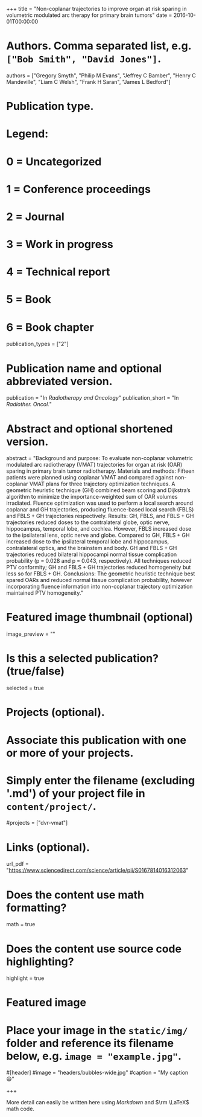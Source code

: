 +++
title = "Non-coplanar trajectories to improve organ at risk sparing in volumetric modulated arc therapy for primary brain tumors"
date = 2016-10-01T00:00:00

# Authors. Comma separated list, e.g. `["Bob Smith", "David Jones"]`.
authors = ["Gregory Smyth", "Philip M Evans", "Jeffrey C Bamber", "Henry C Mandeville", "Liam C Welsh", "Frank H Saran", "James L Bedford"]

# Publication type.
# Legend:
# 0 = Uncategorized
# 1 = Conference proceedings
# 2 = Journal
# 3 = Work in progress
# 4 = Technical report
# 5 = Book
# 6 = Book chapter
publication_types = ["2"]

# Publication name and optional abbreviated version.
publication = "In *Radiotherapy and Oncology*"
publication_short = "In *Radiother. Oncol.*"

# Abstract and optional shortened version.
abstract = "Background and purpose: To evaluate non-coplanar volumetric modulated arc radiotherapy (VMAT) trajectories for organ at risk (OAR) sparing in primary brain tumor radiotherapy.  Materials and methods: Fifteen patients were planned using coplanar VMAT and compared against non-coplanar VMAT plans for three trajectory optimization techniques. A geometric heuristic technique (GH) combined beam scoring and Dijkstra’s algorithm to minimize the importance-weighted sum of OAR volumes irradiated. Fluence optimization was used to perform a local search around coplanar and GH trajectories, producing fluence-based local search (FBLS) and FBLS + GH trajectories respectively.  Results: GH, FBLS, and FBLS + GH trajectories reduced doses to the contralateral globe, optic nerve, hippocampus, temporal lobe, and cochlea. However, FBLS increased dose to the ipsilateral lens, optic nerve and globe. Compared to GH, FBLS + GH increased dose to the ipsilateral temporal lobe and hippocampus, contralateral optics, and the brainstem and body. GH and FBLS + GH trajectories reduced bilateral hippocampi normal tissue complication probability (p = 0.028 and p = 0.043, respectively). All techniques reduced PTV conformity; GH and FBLS + GH trajectories reduced homogeneity but less so for FBLS + GH.  Conclusions: The geometric heuristic technique best spared OARs and reduced normal tissue complication probability, however incorporating fluence information into non-coplanar trajectory optimization maintained PTV homogeneity."

# Featured image thumbnail (optional)
image_preview = ""

# Is this a selected publication? (true/false)
selected = true

# Projects (optional).
#   Associate this publication with one or more of your projects.
#   Simply enter the filename (excluding '.md') of your project file in `content/project/`.
#projects = ["dvr-vmat"]

# Links (optional).
url_pdf = "https://www.sciencedirect.com/science/article/pii/S0167814016312063"


# Does the content use math formatting?
math = true

# Does the content use source code highlighting?
highlight = true

# Featured image
# Place your image in the `static/img/` folder and reference its filename below, e.g. `image = "example.jpg"`.
#[header]
#image = "headers/bubbles-wide.jpg"
#caption = "My caption :smile:"

+++

More detail can easily be written here using *Markdown* and $\rm \LaTeX$ math code.
